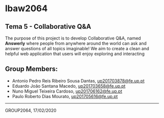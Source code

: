 # lbaw2064

## Tema 5 - Collaborative Q&A

The purpose of this project is to develop Collaborative Q&A, named **Answerly** where people from anywhere around the world can ask and answer questions of all topics imaginable! 
We aim to create a clean and helpful web application that users will enjoy exploring and interacting

## Group Members:

* Antonio Pedro Reis Ribeiro Sousa Dantas, up201703878@fe.up.pt
* Eduardo João Santana Macedo, up201703658@fe.up.pt
* Nuno Miguel Teixeira Cardoso, up201706162@fe.up.pt
* Paulo Roberto Dias Mourato, up201705616@fe.up.pt

***
GROUP2064, 17/02/2020
